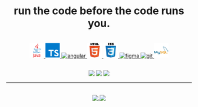 
<div align="center">
    
# run the code before the code runs you.

</div>

<br>

<div align="center">
  
<a href="https://developer.mozilla.org/en-US/docs/Glossary/Java" target="_blank">
  <img src="https://github.com/devicons/devicon/blob/master/icons/java/java-original-wordmark.svg" alt="java" width="40" height="40"/>
</a>

<a href="https://www.typescriptlang.org/" target="_blank">
  <img src="https://raw.githubusercontent.com/devicons/devicon/master/icons/typescript/typescript-original.svg" alt="typescript" width="40" height="40"/>
</a>

<a href="https://angular.io" target="_blank">
  <img src="https://angular.io/assets/images/logos/angular/angular.svg" alt="angular" width="40" height="40"/>
</a>

<a href="https://www.w3.org/html/" target="_blank">
  <img src="https://raw.githubusercontent.com/devicons/devicon/master/icons/html5/html5-original-wordmark.svg" alt="html5" width="40" height="40"/>
</a> 

<a href="https://www.w3schools.com/css/" target="_blank">
  <img src="https://raw.githubusercontent.com/devicons/devicon/master/icons/css3/css3-original-wordmark.svg" alt="css3" width="40" height="40"/>
</a>

<a href="https://www.figma.com/" target="_blank">
  <img src="https://www.vectorlogo.zone/logos/figma/figma-icon.svg" alt="figma" width="40" height="40"/>
</a> 

<a href="https://git-scm.com/" target="_blank">
  <img src="https://www.vectorlogo.zone/logos/git-scm/git-scm-icon.svg" alt="git" width="40" height="40"/>
</a>

<a href="https://www.mysql.com/" target="_blank">
  <img src="https://raw.githubusercontent.com/devicons/devicon/master/icons/mysql/mysql-original-wordmark.svg" alt="mysql" width="40" height="40"/>
</a>

<br>
<br>
  
[<img src = "https://img.shields.io/badge/instagram-%238a3ab9.svg?&style=for-the-badge&logo=instagram&logoColor=white">](https://www.instagram.com/lucian_michaeliz/)
[<img src="https://img.shields.io/badge/linkedin-%230a66c2.svg?&style=for-the-badge&logo=linkedin&logoColor=white" />](https://www.linkedin.com/in/lucianofn/)
[<img src="https://img.shields.io/badge/-gmail-ea4335?style=for-the-badge&logo=gmail&logoColor=white" />](mailto:luciano.fernas@gmail.com)

</div>

<hr>
<br>

<div align="center">
    <a href="https://github.com/rulevamanda">
      <img align="center" src="https://github-readme-stats.vercel.app/api?username=Lucianf5&show_icons=true&bg_color=3a3a3a&title_color=ff44ff&text_color=ffeeff&icon_color=ff44ff&border_color=ff44ff" />
    </a>
<!--     <br> -->
    <a href="https://github.com/rulevamanda">
      <img align="center" src="https://github-readme-stats.vercel.app/api/top-langs/?username=Lucianf5&show_icons=true&bg_color=3a3a3a&title_color=ff44ff&text_color=ffeeff&icon_color=ff44ff&border_color=ff44ff" />
    </a>

</div>


<!--
**Lucianf5/Lucianf5** is a ✨ _special_ ✨ repository because its `README.md` (this file) appears on your GitHub profile.

Here are some ideas to get you started:

- 🔭 I’m currently working on ...
- 🌱 I’m currently learning ...
- 👯 I’m looking to collaborate on ...
- 🤔 I’m looking for help with ...
- 💬 Ask me about ...
- 📫 How to reach me: ...
- 😄 Pronouns: ...
- ⚡ Fun fact: ...
-->
